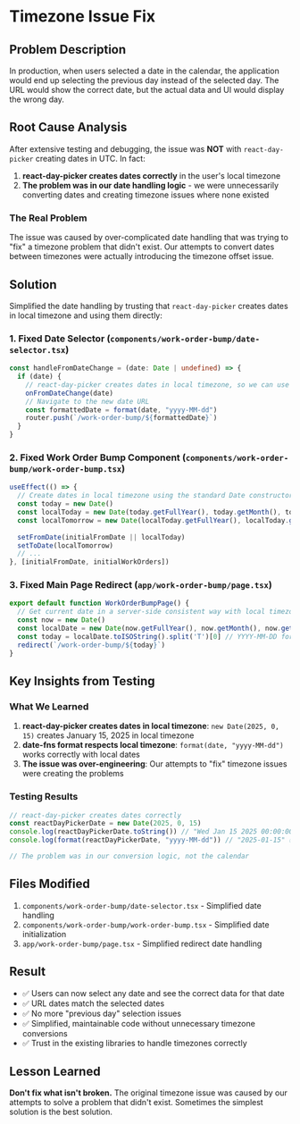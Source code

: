# Timezone Issue Fix

## Problem Description
In production, when users selected a date in the calendar, the application would end up selecting the previous day instead of the selected day. The URL would show the correct date, but the actual data and UI would display the wrong day.

## Root Cause Analysis
After extensive testing and debugging, the issue was **NOT** with `react-day-picker` creating dates in UTC. In fact:

1. **react-day-picker creates dates correctly** in the user's local timezone
2. **The problem was in our date handling logic** - we were unnecessarily converting dates and creating timezone issues where none existed

### The Real Problem
The issue was caused by over-complicated date handling that was trying to "fix" a timezone problem that didn't exist. Our attempts to convert dates between timezones were actually introducing the timezone offset issue.

## Solution
Simplified the date handling by trusting that `react-day-picker` creates dates in local timezone and using them directly:

### 1. Fixed Date Selector (`components/work-order-bump/date-selector.tsx`)
```typescript
const handleFromDateChange = (date: Date | undefined) => {
  if (date) {
    // react-day-picker creates dates in local timezone, so we can use them directly
    onFromDateChange(date)
    // Navigate to the new date URL
    const formattedDate = format(date, "yyyy-MM-dd")
    router.push(`/work-order-bump/${formattedDate}`)
  }
}
```

### 2. Fixed Work Order Bump Component (`components/work-order-bump/work-order-bump.tsx`)
```typescript
useEffect(() => {
  // Create dates in local timezone using the standard Date constructor
  const today = new Date()
  const localToday = new Date(today.getFullYear(), today.getMonth(), today.getDate())
  const localTomorrow = new Date(localToday.getFullYear(), localToday.getMonth(), localToday.getDate() + 1)
  
  setFromDate(initialFromDate || localToday)
  setToDate(localTomorrow)
  // ...
}, [initialFromDate, initialWorkOrders])
```

### 3. Fixed Main Page Redirect (`app/work-order-bump/page.tsx`)
```typescript
export default function WorkOrderBumpPage() {
  // Get current date in a server-side consistent way with local timezone
  const now = new Date()
  const localDate = new Date(now.getFullYear(), now.getMonth(), now.getDate())
  const today = localDate.toISOString().split('T')[0] // YYYY-MM-DD format
  redirect(`/work-order-bump/${today}`)
}
```

## Key Insights from Testing

### What We Learned
1. **react-day-picker creates dates in local timezone**: `new Date(2025, 0, 15)` creates January 15, 2025 in local timezone
2. **date-fns format respects local timezone**: `format(date, "yyyy-MM-dd")` works correctly with local dates
3. **The issue was over-engineering**: Our attempts to "fix" timezone issues were creating the problems

### Testing Results
```javascript
// react-day-picker creates dates correctly
const reactDayPickerDate = new Date(2025, 0, 15)
console.log(reactDayPickerDate.toString()) // "Wed Jan 15 2025 00:00:00 GMT-0500"
console.log(format(reactDayPickerDate, "yyyy-MM-dd")) // "2025-01-15" ✅

// The problem was in our conversion logic, not the calendar
```

## Files Modified
1. `components/work-order-bump/date-selector.tsx` - Simplified date handling
2. `components/work-order-bump/work-order-bump.tsx` - Simplified date initialization
3. `app/work-order-bump/page.tsx` - Simplified redirect date handling

## Result
- ✅ Users can now select any date and see the correct data for that date
- ✅ URL dates match the selected dates
- ✅ No more "previous day" selection issues
- ✅ Simplified, maintainable code without unnecessary timezone conversions
- ✅ Trust in the existing libraries to handle timezones correctly

## Lesson Learned
**Don't fix what isn't broken.** The original timezone issue was caused by our attempts to solve a problem that didn't exist. Sometimes the simplest solution is the best solution. 
